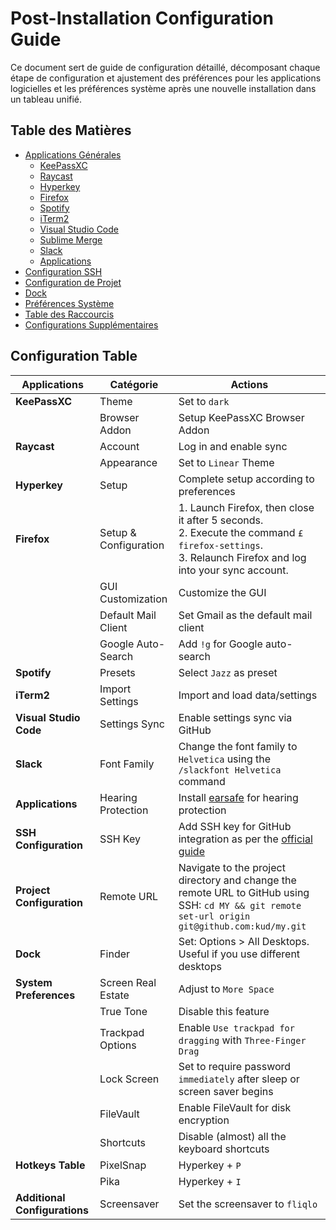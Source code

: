 # Post-Installation Configuration Guide

Ce document sert de guide de configuration détaillé, décomposant chaque étape de configuration et ajustement des préférences pour les applications logicielles et les préférences système après une nouvelle installation dans un tableau unifié.

## Table des Matières

- [Applications Générales](#applications-générales)
  - [KeePassXC](#keepassxc)
  - [Raycast](#raycast)
  - [Hyperkey](#hyperkey)
  - [Firefox](#firefox)
  - [Spotify](#spotify)
  - [iTerm2](#iterm2)
  - [Visual Studio Code](#visual-studio-code)
  - [Sublime Merge](#sublime-merge)
  - [Slack](#slack)
  - [Applications](#applications)
- [Configuration SSH](#configuration-ssh)
- [Configuration de Projet](#configuration-de-projet)
- [Dock](#dock)
- [Préférences Système](#préférences-système)
- [Table des Raccourcis](#table-des-raccourcis)
- [Configurations Supplémentaires](#configurations-supplémentaires)

## Configuration Table

| Applications                  | Catégorie             | Actions                                                                                                                                                  |
| ----------------------------- | --------------------- | -------------------------------------------------------------------------------------------------------------------------------------------------------- |
| **KeePassXC**                 | Theme                 | Set to `dark`                                                                                                                                            |
|                               | Browser Addon         | Setup KeePassXC Browser Addon                                                                                                                            |
| **Raycast**                   | Account               | Log in and enable sync                                                                                                                                   |
|                               | Appearance            | Set to `Linear` Theme                                                                                                                                    |
| **Hyperkey**                  | Setup                 | Complete setup according to preferences                                                                                                                  |
| **Firefox**                   | Setup & Configuration | 1. Launch Firefox, then close it after 5 seconds.<br>2. Execute the command `£ firefox-settings`.<br>3. Relaunch Firefox and log into your sync account. |
|                               | GUI Customization     | Customize the GUI                                                                                                                                        |
|                               | Default Mail Client   | Set Gmail as the default mail client                                                                                                                     |
|                               | Google Auto-Search    | Add `!g` for Google auto-search                                                                                                                          |
| **Spotify**                   | Presets               | Select `Jazz` as preset                                                                                                                                  |
| **iTerm2**                    | Import Settings       | Import and load data/settings                                                                                                                            |
| **Visual Studio Code**        | Settings Sync         | Enable settings sync via GitHub                                                                                                                          |
| **Slack**                     | Font Family           | Change the font family to `Helvetica` using the `/slackfont Helvetica` command                                                                           |
| **Applications**              | Hearing Protection    | Install [earsafe](https://earsafe.io/) for hearing protection                                                                                            |
| **SSH Configuration**         | SSH Key               | Add SSH key for GitHub integration as per the [official guide](https://help.github.com/articles/connecting-to-github-with-ssh/)                          |
| **Project Configuration**     | Remote URL            | Navigate to the project directory and change the remote URL to GitHub using SSH: `cd MY && git remote set-url origin git@github.com:kud/my.git`          |
| **Dock**                      | Finder                | Set: Options > All Desktops. Useful if you use different desktops                                                                                        |
| **System Preferences**        | Screen Real Estate    | Adjust to `More Space`                                                                                                                                   |
|                               | True Tone             | Disable this feature                                                                                                                                     |
|                               | Trackpad Options      | Enable `Use trackpad for dragging` with `Three-Finger Drag`                                                                                              |
|                               | Lock Screen           | Set to require password `immediately` after sleep or screen saver begins                                                                                 |
|                               | FileVault             | Enable FileVault for disk encryption                                                                                                                     |
|                               | Shortcuts             | Disable (almost) all the keyboard shortcuts                                                                                                              |
| **Hotkeys Table**             | PixelSnap             | Hyperkey + `P`                                                                                                                                           |
|                               | Pika                  | Hyperkey + `I`                                                                                                                                           |
| **Additional Configurations** | Screensaver           | Set the screensaver to `fliqlo`                                                                                                                          |
